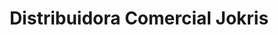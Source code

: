---
title: "Distribuidora Comercial Jokris"
url: /san-diego/distribuidora-comercial-jokris/
shop: Allgemein
---